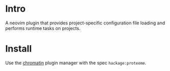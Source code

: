 # Intro

A neovim plugin that provides project-specific configuration file loading and performs runtime tasks on projects.

# Install

Use the [chromatin] plugin manager with the spec `hackage:proteome`.

[chromatin]: https://github.com/tek/chromatin.nvim
